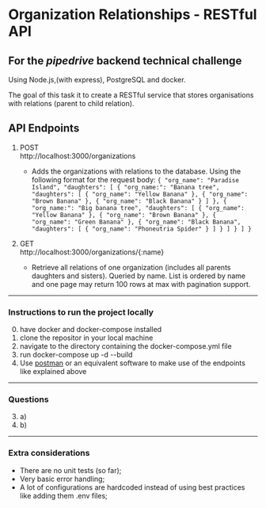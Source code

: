 # Organization Relationships - RESTful API

## For the _pipedrive_ backend technical challenge
Using Node.js,(with express), PostgreSQL and docker.

The goal of this task it to create a RESTful service that stores organisations with relations (parent to child relation).

## API Endpoints

1. POST  
    http://localhost:3000/organizations
     - Adds the organizations with relations to the database.
     Using the following format for the request body:
    `
    {
	"org_name": "Paradise Island",
	"daughters": [
		{
			"org_name:": "Banana tree",
			"daughters": [
				{
					"org_name": "Yellow Banana"
				},
				{
					"org_name": "Brown Banana"
				},
				{
					"org_name": "Black Banana"
				}
			]
		},
		{
			"org_name:": "Big banana tree",
			"daughters": [
				{
					"org_name": "Yellow Banana"
				},
				{
					"org_name": "Brown Banana"
				},
				{
					"org_name": "Green Banana"
				},
				{
					"org_name": "Black Banana",
					"daughters": [
						{
							"org_name": "Phoneutria Spider"
						}
					]
				}
			]
		}
	]
	}
    `
     

2. GET  
    http://localhost:3000/organizations/{:name}
    - Retrieve all relations of one organization (includes all parents daughters and sisters). Queried by name. List is ordered by name and one page may return 100 rows at max with pagination support.

------

### Instructions to run the project locally

0. have docker and docker-compose installed
1. clone the repositor in your local machine
2. navigate to the directory containing the docker-compose.yml file
3. run docker-compose up -d --build
4. Use [postman](https://www.getpostman.com/) or an equivalent software to make use of the endpoints like explained above

------

### Questions

3. a)
3. b) 

------

### Extra considerations

- There are no unit tests (so far);
- Very basic error handling;
- A lot of configurations are hardcoded instead of using best practices like adding them .env files;
